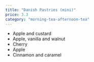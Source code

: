 ```yaml
---
title: "Danish Pastries (mini)"
price: 3.3
category: "morning-tea-afternoon-tea"
---
```


-   Apple and custard
-   Apple, vanilla and walnut
-   Cherry
-   Apple
-   Cinnamon and caramel
